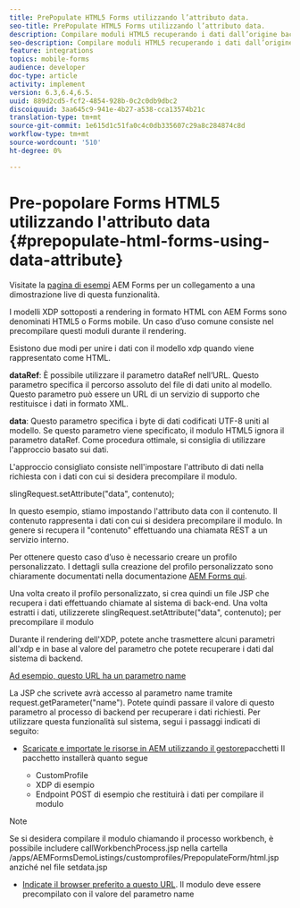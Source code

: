```yaml
---
title: PrePopulate HTML5 Forms utilizzando l’attributo data.
seo-title: PrePopulate HTML5 Forms utilizzando l’attributo data.
description: Compilare moduli HTML5 recuperando i dati dall’origine back-end.
seo-description: Compilare moduli HTML5 recuperando i dati dall’origine back-end.
feature: integrations
topics: mobile-forms
audience: developer
doc-type: article
activity: implement
version: 6.3,6.4,6.5.
uuid: 889d2cd5-fcf2-4854-928b-0c2c0db9dbc2
discoiquuid: 3aa645c9-941e-4b27-a538-cca13574b21c
translation-type: tm+mt
source-git-commit: 1e615d1c51fa0c4c0db335607c29a8c284874c8d
workflow-type: tm+mt
source-wordcount: '510'
ht-degree: 0%

---
```



# Pre-popolare Forms HTML5 utilizzando l&#39;attributo data {#prepopulate-html-forms-using-data-attribute}

Visitate la [pagina di esempi](https://forms.enablementadobe.com/content/samples/samples.html?query=0) AEM Forms per un collegamento a una dimostrazione live di questa funzionalità.

I modelli XDP sottoposti a rendering in formato HTML con  AEM Forms sono denominati HTML5 o Forms mobile. Un caso d’uso comune consiste nel precompilare questi moduli durante il rendering.

Esistono due modi per unire i dati con il modello xdp quando viene rappresentato come HTML.

**dataRef**: È possibile utilizzare il parametro dataRef nell’URL. Questo parametro specifica il percorso assoluto del file di dati unito al modello. Questo parametro può essere un URL di un servizio di supporto che restituisce i dati in formato XML.

**data**: Questo parametro specifica i byte di dati codificati UTF-8 uniti al modello. Se questo parametro viene specificato, il modulo HTML5 ignora il parametro dataRef. Come procedura ottimale, si consiglia di utilizzare l&#39;approccio basato sui dati.

L&#39;approccio consigliato consiste nell&#39;impostare l&#39;attributo di dati nella richiesta con i dati con cui si desidera precompilare il modulo.

slingRequest.setAttribute(&quot;data&quot;, contenuto);

In questo esempio, stiamo impostando l&#39;attributo data con il contenuto. Il contenuto rappresenta i dati con cui si desidera precompilare il modulo. In genere si recupera il &quot;contenuto&quot; effettuando una chiamata REST a un servizio interno.

Per ottenere questo caso d’uso è necessario creare un profilo personalizzato. I dettagli sulla creazione del profilo personalizzato sono chiaramente documentati nella documentazione [AEM Forms qui](https://helpx.adobe.com/aem-forms/6/html5-forms/custom-profile.html).

Una volta creato il profilo personalizzato, si crea quindi un file JSP che recupera i dati effettuando chiamate al sistema di back-end. Una volta estratti i dati, utilizzerete slingRequest.setAttribute(&quot;data&quot;, contenuto); per precompilare il modulo

Durante il rendering dell&#39;XDP, potete anche trasmettere alcuni parametri all&#39;xdp e in base al valore del parametro che potete recuperare i dati dal sistema di backend.

[Ad esempio, questo URL ha un parametro name](http://localhost:4502/content/dam/formsanddocuments/PrepopulateMobileForm.xdp/jcr:content?name=john)

La JSP che scrivete avrà accesso al parametro name tramite request.getParameter(&quot;name&quot;). Potete quindi passare il valore di questo parametro al processo di backend per recuperare i dati richiesti.
Per utilizzare questa funzionalità sul sistema, segui i passaggi indicati di seguito:

* [Scaricate e importate le risorse in AEM utilizzando il gestore](assets/prepopulatemobileform.zip)pacchetti Il pacchetto installerà quanto segue

   * CustomProfile
   * XDP di esempio
   * Endpoint POST di esempio che restituirà i dati per compilare il modulo

>[!NOTE]
>
>Se si desidera compilare il modulo chiamando il processo workbench, è possibile includere callWorkbenchProcess.jsp nella cartella /apps/AEMFormsDemoListings/customprofiles/PrepopulateForm/html.jsp anziché nel file setdata.jsp

* [Indicate il browser preferito a questo URL](http://localhost:4502/content/dam/formsanddocuments/PrepopulateMobileForm.xdp/jcr:content?name=Adobe%20Systems). Il modulo deve essere precompilato con il valore del parametro name
